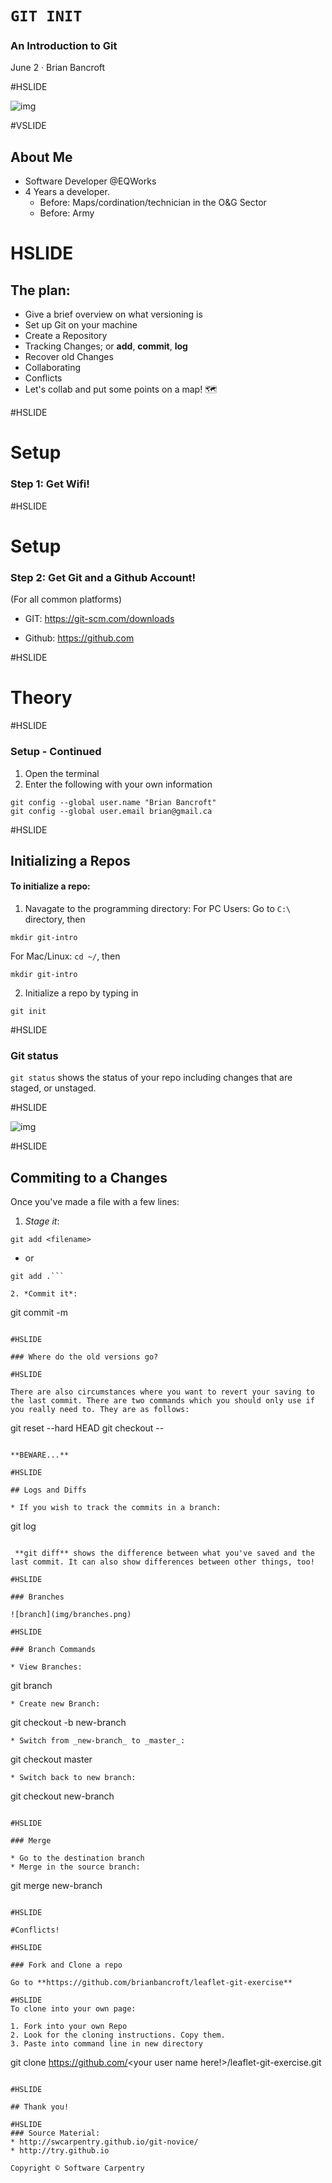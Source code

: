 # `GIT INIT`
### An Introduction to Git

June 2 · Brian Bancroft


#HSLIDE

![img](img/versioncomic.png)

#VSLIDE

## About Me

- Software Developer @EQWorks
- 4 Years a developer.
    - Before: Maps/cordination/technician in the O&G Sector
    - Before: Army

# HSLIDE

## The plan:

* Give a brief overview on what versioning is
* Set up Git on your machine
* Create a Repository
* Tracking Changes; or **add**, **commit**, **log**
* Recover old Changes
* Collaborating
* Conflicts
* Let's collab and put some points on a map! 🗺

#HSLIDE

# Setup

### Step 1: Get Wifi!

#HSLIDE

# Setup

### Step 2: Get Git and a Github Account!

(For all common platforms)
* GIT: https://git-scm.com/downloads

* Github: https://github.com

#HSLIDE

# Theory

#HSLIDE

### Setup - Continued

1. Open the terminal
2. Enter the following with your own information

```
git config --global user.name "Brian Bancroft"
git config --global user.email brian@gmail.ca
```
#HSLIDE

## Initializing a Repos

#### To initialize a repo:
1. Navagate to the programming directory:
  For PC Users: Go to ```C:\``` directory, then
  ```
  mkdir git-intro
  ```
  For Mac/Linux: ```cd ~/```, then
  ```
  mkdir git-intro
  ```
 2. Initialize a repo by typing in
 ```
 git init
 ```

#HSLIDE

### Git status
```git status``` shows the status of your repo including changes that are staged, or unstaged.

#HSLIDE

![img](img/typing.gif)

#HSLIDE

## Commiting to a Changes
Once you've made a file with a few lines:

1. *Stage it*:
```
git add <filename>
```
  - or
```
git add .```

2. *Commit it*:
 ```
 git commit -m <message>
 ```

#HSLIDE

### Where do the old versions go?

#HSLIDE

There are also circumstances where you want to revert your saving to the last commit. There are two commands which you should only use if you really need to. They are as follows:

```
git reset --hard HEAD
git checkout -- <filename>
```

**BEWARE...**

#HSLIDE

## Logs and Diffs

* If you wish to track the commits in a branch:
```
git log
```

 **git diff** shows the difference between what you've saved and the last commit. It can also show differences between other things, too!

#HSLIDE

### Branches

![branch](img/branches.png)

#HSLIDE

### Branch Commands

* View Branches:
```
git branch
```
* Create new Branch:
```
git checkout -b new-branch
```
* Switch from _new-branch_ to _master_:
```
git checkout master
```
* Switch back to new branch:
```
git checkout new-branch
```

#HSLIDE

### Merge

* Go to the destination branch
* Merge in the source branch:
```
git merge new-branch
```

#HSLIDE

#Conflicts!

#HSLIDE

### Fork and Clone a repo

Go to **https://github.com/brianbancroft/leaflet-git-exercise**

#HSLIDE
To clone into your own page:

1. Fork into your own Repo
2. Look for the cloning instructions. Copy them.
3. Paste into command line in new directory

```
git clone https://github.com/<your user name here!>/leaflet-git-exercise.git
```

#HSLIDE

## Thank you!

#HSLIDE
### Source Material:
* http://swcarpentry.github.io/git-novice/
* http://try.github.io

Copyright © Software Carpentry
